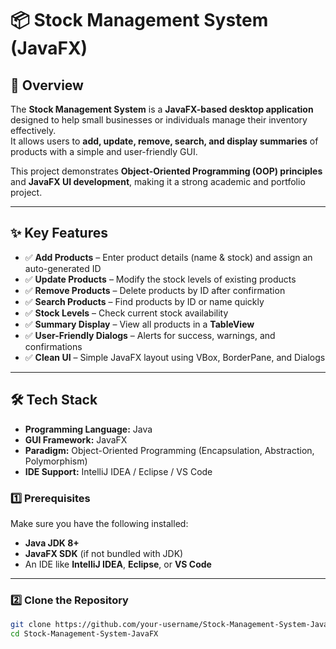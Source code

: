# 📦 Stock Management System (JavaFX)

## 📖 Overview  
The **Stock Management System** is a **JavaFX-based desktop application** designed to help small businesses or individuals manage their inventory effectively.  
It allows users to **add, update, remove, search, and display summaries** of products with a simple and user-friendly GUI.  

This project demonstrates **Object-Oriented Programming (OOP) principles** and **JavaFX UI development**, making it a strong academic and portfolio project.

---

## ✨ Key Features  

- ✅ **Add Products** – Enter product details (name & stock) and assign an auto-generated ID  
- ✅ **Update Products** – Modify the stock levels of existing products  
- ✅ **Remove Products** – Delete products by ID after confirmation  
- ✅ **Search Products** – Find products by ID or name quickly  
- ✅ **Stock Levels** – Check current stock availability  
- ✅ **Summary Display** – View all products in a **TableView**  
- ✅ **User-Friendly Dialogs** – Alerts for success, warnings, and confirmations  
- ✅ **Clean UI** – Simple JavaFX layout using VBox, BorderPane, and Dialogs  

---

## 🛠️ Tech Stack  

- **Programming Language:** Java  
- **GUI Framework:** JavaFX  
- **Paradigm:** Object-Oriented Programming (Encapsulation, Abstraction, Polymorphism)  
- **IDE Support:** IntelliJ IDEA / Eclipse / VS Code  
### 1️⃣ Prerequisites  
Make sure you have the following installed:  
- **Java JDK 8+**  
- **JavaFX SDK** (if not bundled with JDK)  
- An IDE like **IntelliJ IDEA**, **Eclipse**, or **VS Code**  

---

### 2️⃣ Clone the Repository  
```bash
git clone https://github.com/your-username/Stock-Management-System-JavaFX.git
cd Stock-Management-System-JavaFX

